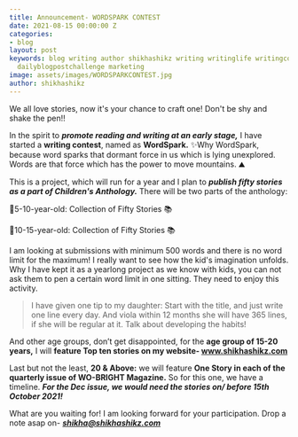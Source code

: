 ```yaml
---
title: Announcement- WORDSPARK CONTEST
date: 2021-08-15 00:00:00 Z
categories:
- blog
layout: post
keywords: blog writing author shikhashikz writing writinglife writingcommunity dailyblogpost
  dailyblogpostchallenge marketing
image: assets/images/WORDSPARKCONTEST.jpg
author: shikhashikz
---
```


We all love stories, now it's your chance to craft one! Don't be shy and shake the pen!!

In the spirit to ***promote reading and writing at an early stage,*** I have started a **writing contest**, named as **WordSpark.** ✨Why WordSpark, because word sparks that dormant force in us which is lying unexplored. Words are that force which has the power to move mountains. ⛰️

This is a project, which will run for a year and I plan to ***publish fifty stories as a part of Children's Anthology.*** There will be two parts of the anthology:

💖5-10-year-old: Collection of Fifty Stories 📚

💖10-15-year-old: Collection of Fifty Stories 📚

I am looking at submissions with minimum 500 words and there is no word limit for the maximum! I really want to see how the kid's imagination unfolds. Why I have kept it as a yearlong project as we know with kids, you can not ask them to pen a certain word limit in one sitting. They need to enjoy this activity.

>I have given one tip to my daughter: Start with the title, and just write one line every day. And viola within 12 months she will have 365 lines, if she will be
>regular at it. Talk about developing the habits!

And other age groups, don’t get disappointed, for the **age group of 15-20 years,** I will **feature Top ten stories on my website- www.shikhashikz.com**

Last but not the least, **20 & Above:** we will feature **One Story in each of the quarterly issue of WO-BRIGHT Magazine.** So for this one, we have a timeline. ***For the Dec issue, we would need the stories on/ before 15th October 2021!***

What are you waiting for! I am looking forward for your participation. Drop a note asap on- ***shikha@shikhashikz.com***

